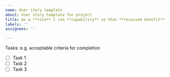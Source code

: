 ```yaml
---
name: User story template
about: User story template for project
title: As a **role** I can **capability** so that **received benefit**
labels: ''
assignees: ''

---
```


Tasks: e.g. acceptable criteria for completion
- [ ] Task 1
- [ ] Task 2
- [ ] Task 3
